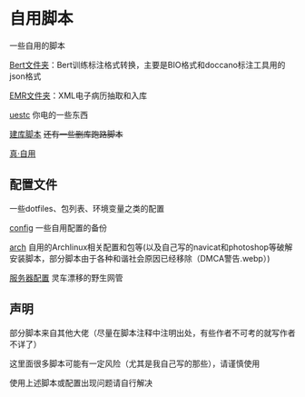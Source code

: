 # 自用脚本

一些自用的脚本

[Bert文件夹](Bert)：Bert训练标注格式转换，主要是BIO格式和doccano标注工具用的json格式

[EMR文件夹](EMR)：XML电子病历抽取和入库

[uestc](uestc) 你电的一些东西

[建库脚本](CreateDatabase) ~~还有一些删库跑路脚本~~

[真·自用](my_scripts)

## 配置文件

一些dotfiles、包列表、环境变量之类的配置

[config](config) 一些自用配置的备份

[arch](arch) 自用的Archlinux相关配置和包等(以及自己写的navicat和photoshop等破解安装脚本，部分脚本由于各种和谐社会原因已经移除（DMCA警告.webp）) 

[服务器配置](Server) 灵车漂移的野生网管

## 声明

部分脚本来自其他大佬（尽量在脚本注释中注明出处，有些作者不可考的就写作者不详了）

这里面很多脚本可能有一定风险（尤其是我自己写的那些），请谨慎使用

使用上述脚本或配置出现问题请自行解决
